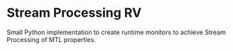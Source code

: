 # Stream Processing RV

Small Python implementation to create runtime monitors to achieve Stream Processing of MTL properties.
